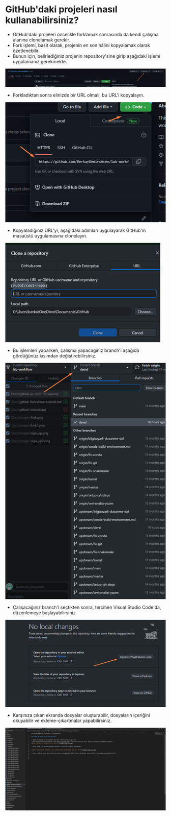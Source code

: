 # GitHub'daki projeleri nasıl kullanabilirsiniz?

+ GitHub'daki projeleri öncelikle forklamak sonrasında da kendi çalışma alanına clonelamak gerekir.
+ Fork işlemi, basit olarak, projenin en son hâlini kopyalamak olarak özetlenebilir.
+ Bunun için, belirlediğiniz projenin repository'sine girip aşağıdaki işlemi uygulamanız gerekmekte.

![Çalışma alanınıza projeyi eklemek için tıklayın.](images/fork.png)

+ Forkladıktan sonra elinizde bir URL olmalı, bu URL'i kopyalayın.

![Forkalanmış repository'nin URL'sini kopyalayın.](images/forkurl.png)

+ Kopyaladığınız URL'yi, aşağıdaki adımları uygulayarak GitHub'ın masaüstü uygulamasına clonelayın.

![Forklanmış Repository'yi çalışma alanınıza klonlayın.](images/fork2.png)

+ Bu işlemleri yaparken, çalışma yapacağınız branch'i aşağıda gördüğünüz kısımdan değiştirebilirsiniz.

![Forkladığınız ve cloneladığınız repository'nin üzerinde çalışmak istediğiniz branch'i buradan seçebilirsiniz.](images/branch.png)

+ Çalışacağınız branch'i seçtikten sonra, tercihen Visual Studio Code'da, düzenlemeye başlayabilirsiniz.

![Forklanmış ve clonlanmış repository'yi düzenlemek için VS Code kullanabilirsiniz.](images/VSCode.png)

+ Karşınıza çıkan ekranda dosyalar oluşturabilir, dosyaların içeriğini okuyabilir ve ekleme-çıkartmalar yapabilirsiniz.

![VS Code ile clonelanmış repository'yi açtıktan sonra karşınıza çıkacak ekran.](images/VSCode2.png)